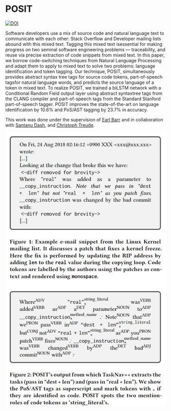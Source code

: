 # POSIT
[![DOI](https://zenodo.org/badge/233908281.svg)](https://zenodo.org/badge/latestdoi/233908281)


Software developers use a mix of source code and natural language text to communicate with each other: 
Stack Overflow and Developer mailing lists abound with this mixed text. 
Tagging this mixed text isessential for making progress on two seminal software engineering problems — traceability, and reuse via precise extraction of code snippets from mixed text. 
In this paper, we borrow code-switching techniques from Natural Language Processing and adapt them to apply to mixed text to solve two problems: language identification and token tagging. 
Our technique, POSIT, simultaneously provides abstract syntax tree tags for source code tokens, part-of-speech tagsfor natural language words, and predicts the source language of a token in mixed text. 
To realize POSIT, we trained a biLSTM network with a Conditional Random Field output layer using abstract syntaxtree tags from the CLANG compiler and part-of-speech tags from the Standard Stanford part-of-speech tagger.
POSIT improves the state-of-the-art on language identification by 10.6% and PoS/AST tagging by 23.7% in accuracy.

This work was done under the supervision of [Earl Barr](http://earlbarr.com/) and 
in collaboration with [Santanu Dash](http://santanu.uk/), and [Christoph Treude](ctreude.ca).

![Example from Paper](sample_output.png)


